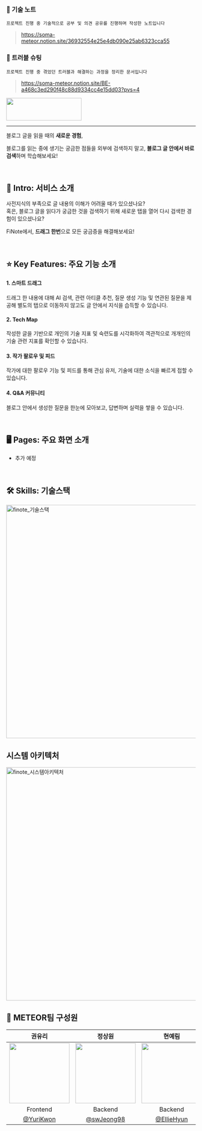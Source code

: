 ### 📒 기술 노트
`프로젝트 진행 중 기술적으로 공부 및 의견 공유를 진행하며 작성한 노트입니다`
> https://soma-meteor.notion.site/36932554e25e4db090e25ab6323cca55

### 📕 트러블 슈팅
`프로젝트 진행 중 겪었던 트러블과 해결하는 과정을 정리한 문서입니다`
> https://soma-meteor.notion.site/BE-a468c3ed290f48c88d9334cc4e15dd03?pvs=4

<img src="https://github.com/SWM-METEOR/finote-backend/assets/108649711/110d87f8-1e41-4143-8598-9a4eb7de62c1"  width="200" height="60"/>

---
<p>블로그 글을 읽을 때의 <strong>새로운 경험</strong>,</p>
<p>블로그를 읽는 중에 생기는 궁금한 점들을 외부에 검색하지 말고, <b>블로그 글 안에서 바로 검색</b>하며 학습해보세요!
</p>
<br>

## 📝 Intro: 서비스 소개
사전지식의 부족으로 글 내용의 이해가 어려울 때가 있으셨나요? <br />
혹은, 블로그 글을 읽다가 궁금한 것을 검색하기 위해 새로운 탭을 열어 다시 검색한 경험이 있으셨나요?<br />
<p>FiNote에서, <strong>드래그 한번</strong>으로 모든 궁금증을 해결해보세요!</p>

<br>

## :star: Key Features: 주요 기능 소개
#### 1. 스마트 드래그
드래그 한 내용에 대해 AI 검색, 관련 아티클 추천, 질문 생성 기능 및 연관된 질문을 제공해 별도의 탭으로 이동하지 않고도 글 안에서 지식을 습득할 수 있습니다.

#### 2. Tech Map
작성한 글을 기반으로 개인의 기술 지표 및 숙련도를 시각화하여 객관적으로 개개인의 기술 관련 지표를 확인할 수 있습니다.

#### 3. 작가 팔로우 및 피드
작가에 대한 팔로우 기능 및 피드를 통해 관심 유저, 기술에 대한 소식을 빠르게 접할 수 있습니다.

#### 4. Q&A 커뮤니티
블로그 안에서 생성한 질문을 한눈에 모아보고, 답변하며 실력을 쌓을 수 있습니다.

<br>

## 🖥️ Pages: 주요 화면 소개
- 추가 예정
<br>

## :hammer_and_wrench: Skills: 기술스택
<img width="620" alt="finote_기술스택" src="https://github.com/YuriKwon/web08-ChoBab/assets/55318618/b82d90d6-f271-4c3a-abf5-971c6dcc7a17">
<br>

## 시스템 아키텍처
<img width="620" alt="finote_시스템아키텍처" src="https://github.com/SWM-METEOR/finote-backend/assets/108649711/83fe01cd-8482-4b67-ac4b-cf5889e13d89">
<br>

## :busts_in_silhouette: METEOR팀 구성원
| 권유리 | 정상원 | 현예림 |
|:---:|:---:|:---:|
|<img src="https://avatars.githubusercontent.com/u/55318618" width=160 />|<img src="https://avatars.githubusercontent.com/u/86451540" width=160 />|<img src="https://avatars.githubusercontent.com/u/108649711" width=160 />|
| Frontend | Backend | Backend |
|[@YuriKwon](https://github.com/YuriKwon)|[@swJeong98](https://github.com/swJeong98)|[@EllieHyun](https://github.com/EllieHyun)|

